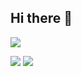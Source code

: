 ## Hi there 👋

![](http://github-profile-summary-cards.vercel.app/api/cards/profile-details?username=yashiuri01&theme=tokyonight&layout=compact)

<!--
![](http://github-profile-summary-cards.vercel.app/api/cards/repos-per-language?username=yashiuri01&theme=tokyonight)
![](http://github-profile-summary-cards.vercel.app/api/cards/most-commit-language?username=yashiuri01&theme=tokyonight)
-->
![](http://github-profile-summary-cards.vercel.app/api/cards/stats?username=yashiuri01&theme=tokyonight)
![](http://github-profile-summary-cards.vercel.app/api/cards/productive-time?username=yashiuri01&theme=tokyonight&utcOffset=9)

<!--
## Trophy
![trophy](https://github-profile-trophy.vercel.app/?username=yashiuri01&theme=tokyonight)
-->


<!--
**yashiuri01/yashiuri01** is a ✨ _special_ ✨ repository because its `README.md` (this file) appears on your GitHub profile.

Here are some ideas to get you started:

- 🔭 I’m currently working on ...
- 🌱 I’m currently learning ...
- 👯 I’m looking to collaborate on ...
- 🤔 I’m looking for help with ...
- 💬 Ask me about ...
- 📫 How to reach me: ...
- 😄 Pronouns: ...
- ⚡ Fun fact: ...
-->
